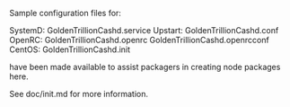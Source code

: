 Sample configuration files for:

SystemD: GoldenTrillionCashd.service
Upstart: GoldenTrillionCashd.conf
OpenRC:  GoldenTrillionCashd.openrc
         GoldenTrillionCashd.openrcconf
CentOS:  GoldenTrillionCashd.init

have been made available to assist packagers in creating node packages here.

See doc/init.md for more information.
